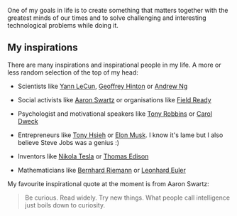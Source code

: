 One of my goals in life is to create something that matters together with the greatest minds of our times and to solve challenging and interesting technological problems while doing it.

## My inspirations

There are many inspirations and inspirational people in my life. A more or less random selection of the top of my head:

- Scientists like [Yann LeCun](http://yann.lecun.com/), [Geoffrey Hinton](http://www.cs.toronto.edu/~hinton/) or [Andrew Ng](http://www.andrewng.org/)

- Social activists like [Aaron Swartz](https://en.wikipedia.org/wiki/Aaron_Swartz) or organisations like [Field Ready](https://www.fieldready.org/)

- Psychologist and motivational speakers like [Tony Robbins](https://www.ted.com/talks/tony_robbins_asks_why_we_do_what_we_do) or [Carol Dweck](https://www.ted.com/talks/carol_dweck_the_power_of_believing_that_you_can_improve#t-73105)

- Entrepreneurs like [Tony Hsieh](https://en.wikipedia.org/wiki/Tony_Hsieh) or [Elon Musk](https://en.wikipedia.org/wiki/Elon_Musk). I know it's lame but I also believe Steve Jobs was a genius :)

- Inventors like [Nikola Tesla](https://en.wikipedia.org/wiki/Nikola_Tesla) or [Thomas Edison](https://en.wikipedia.org/wiki/Thomas_Edison)

- Mathematicians like [Bernhard Riemann](https://en.wikipedia.org/wiki/Bernhard_Riemann) or [Leonhard Euler](https://en.wikipedia.org/wiki/Leonhard_Euler)

My favourite inspirational quote at the moment is from Aaron Swartz:

> Be curious. Read widely. Try new things. What people call intelligence just boils down to curiosity.
